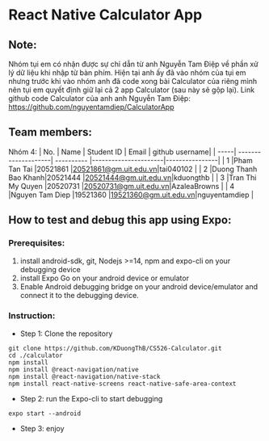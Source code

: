 # React Native Calculator App
## Note:
Nhóm tụi em có nhận được sự chỉ dẫn từ anh Nguyễn Tam Điệp về phần xử lý dữ liệu khi nhập từ bàn phím. Hiện tại anh ấy đã vào nhóm của tụi em nhưng trước khi vào nhóm anh đã code xong bài Calculator của riêng mình nên tụi em quyết định giữ lại cả 2 app Calculator (sau này sẽ gộp lại). Link github code Calculator của anh anh Nguyễn Tam Điệp: 
https://github.com/nguyentamdiep/CalculatorApp 


## Team members:
Nhóm 4: 
| No.  | Name                | Student ID | Email                | github username| 
| -----| --------------------| ---------- |----------------------|----------------|
| 1    |Pham Tan Tai         |20521861    |20521861@gm.uit.edu.vn|tai040102    |
| 2    |Duong Thanh Bao Khanh|20521444    |20521444@gm.uit.edu.vn|kduongthb       |
| 3    |Tran Thi My Quyen    |20520731    |20520731@gm.uit.edu.vn|AzaleaBrowns    |
| 4    |Nguyen Tam Diep      |19521360    |19521360@gm.uit.edu.vn|nguyentamdiep                |

## How to test and debug this app using Expo:
### Prerequisites: 
1. install android-sdk, git, Nodejs >=14, npm and expo-cli on your debugging device
2. install Expo Go on your android device or emulator
3. Enable Android debugging bridge on your android device/emulator and connect it to the debugging device.
### Instruction:
* Step 1: Clone the repository

```
git clone https://github.com/KDuongThB/CS526-Calculator.git
cd ./calculator
npm install
npm install @react-navigation/native
npm install @react-navigation/native-stack
npm install react-native-screens react-native-safe-area-context

``` 
* Step 2: run the Expo-cli to start debugging
```
expo start --android
```
* Step 3: enjoy

